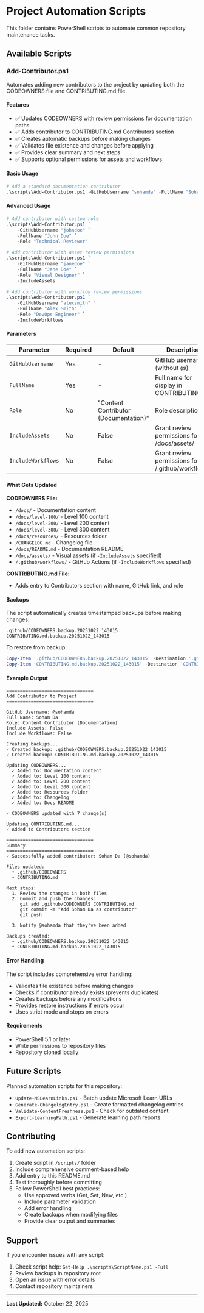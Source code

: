 # Project Automation Scripts

This folder contains PowerShell scripts to automate common repository maintenance tasks.

## Available Scripts

### Add-Contributor.ps1

Automates adding new contributors to the project by updating both the CODEOWNERS file and CONTRIBUTING.md file.

#### Features

- ✅ Updates CODEOWNERS with review permissions for documentation paths
- ✅ Adds contributor to CONTRIBUTING.md Contributors section
- ✅ Creates automatic backups before making changes
- ✅ Validates file existence and changes before applying
- ✅ Provides clear summary and next steps
- ✅ Supports optional permissions for assets and workflows

#### Basic Usage

```powershell
# Add a standard documentation contributor
.\scripts\Add-Contributor.ps1 -GitHubUsername "sohamda" -FullName "Soham Da"
```

#### Advanced Usage

```powershell
# Add contributor with custom role
.\scripts\Add-Contributor.ps1 `
    -GitHubUsername "johndoe" `
    -FullName "John Doe" `
    -Role "Technical Reviewer"

# Add contributor with asset review permissions
.\scripts\Add-Contributor.ps1 `
    -GitHubUsername "janedoe" `
    -FullName "Jane Doe" `
    -Role "Visual Designer" `
    -IncludeAssets

# Add contributor with workflow review permissions
.\scripts\Add-Contributor.ps1 `
    -GitHubUsername "alexsmith" `
    -FullName "Alex Smith" `
    -Role "DevOps Engineer" `
    -IncludeWorkflows
```

#### Parameters

| Parameter | Required | Default | Description |
|-----------|----------|---------|-------------|
| `GitHubUsername` | Yes | - | GitHub username (without @) |
| `FullName` | Yes | - | Full name for display in CONTRIBUTING.md |
| `Role` | No | "Content Contributor (Documentation)" | Role description |
| `IncludeAssets` | No | False | Grant review permissions for /docs/assets/ |
| `IncludeWorkflows` | No | False | Grant review permissions for /.github/workflows/ |

#### What Gets Updated

**CODEOWNERS File:**
- `/docs/` - Documentation content
- `/docs/level-100/` - Level 100 content
- `/docs/level-200/` - Level 200 content
- `/docs/level-300/` - Level 300 content
- `/docs/resources/` - Resources folder
- `/CHANGELOG.md` - Changelog file
- `/docs/README.md` - Documentation README
- `/docs/assets/` - Visual assets (if `-IncludeAssets` specified)
- `/.github/workflows/` - GitHub Actions (if `-IncludeWorkflows` specified)

**CONTRIBUTING.md File:**
- Adds entry to Contributors section with name, GitHub link, and role

#### Backups

The script automatically creates timestamped backups before making changes:

```
.github/CODEOWNERS.backup.20251022_143015
CONTRIBUTING.md.backup.20251022_143015
```

To restore from backup:

```powershell
Copy-Item '.github/CODEOWNERS.backup.20251022_143015' -Destination '.github/CODEOWNERS' -Force
Copy-Item 'CONTRIBUTING.md.backup.20251022_143015' -Destination 'CONTRIBUTING.md' -Force
```

#### Example Output

```
================================
Add Contributor to Project
================================

GitHub Username: @sohamda
Full Name: Soham Da
Role: Content Contributor (Documentation)
Include Assets: False
Include Workflows: False

Creating backups...
✓ Created backup: .github/CODEOWNERS.backup.20251022_143015
✓ Created backup: CONTRIBUTING.md.backup.20251022_143015

Updating CODEOWNERS...
  ✓ Added to: Documentation content
  ✓ Added to: Level 100 content
  ✓ Added to: Level 200 content
  ✓ Added to: Level 300 content
  ✓ Added to: Resources folder
  ✓ Added to: Changelog
  ✓ Added to: Docs README

✓ CODEOWNERS updated with 7 change(s)

Updating CONTRIBUTING.md...
✓ Added to Contributors section

================================
Summary
================================
✓ Successfully added contributor: Soham Da (@sohamda)

Files updated:
  • .github/CODEOWNERS
  • CONTRIBUTING.md

Next steps:
  1. Review the changes in both files
  2. Commit and push the changes:
     git add .github/CODEOWNERS CONTRIBUTING.md
     git commit -m "Add Soham Da as contributor"
     git push

  3. Notify @sohamda that they've been added

Backups created:
  • .github/CODEOWNERS.backup.20251022_143015
  • CONTRIBUTING.md.backup.20251022_143015
```

#### Error Handling

The script includes comprehensive error handling:

- Validates file existence before making changes
- Checks if contributor already exists (prevents duplicates)
- Creates backups before any modifications
- Provides restore instructions if errors occur
- Uses strict mode and stops on errors

#### Requirements

- PowerShell 5.1 or later
- Write permissions to repository files
- Repository cloned locally

## Future Scripts

Planned automation scripts for this repository:

- `Update-MSLearnLinks.ps1` - Batch update Microsoft Learn URLs
- `Generate-ChangelogEntry.ps1` - Create formatted changelog entries
- `Validate-ContentFreshness.ps1` - Check for outdated content
- `Export-LearningPath.ps1` - Generate learning path reports

## Contributing

To add new automation scripts:

1. Create script in `/scripts/` folder
2. Include comprehensive comment-based help
3. Add entry to this README.md
4. Test thoroughly before committing
5. Follow PowerShell best practices:
   - Use approved verbs (Get, Set, New, etc.)
   - Include parameter validation
   - Add error handling
   - Create backups when modifying files
   - Provide clear output and summaries

## Support

If you encounter issues with any script:

1. Check script help: `Get-Help .\scripts\ScriptName.ps1 -Full`
2. Review backups in repository root
3. Open an issue with error details
4. Contact repository maintainers

---

**Last Updated:** October 22, 2025
